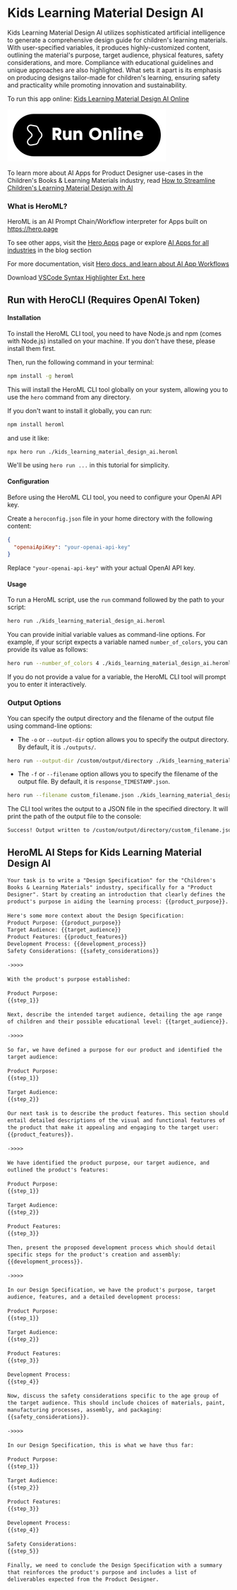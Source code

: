 # Kids Learning Material Design AI

Kids Learning Material Design AI utilizes sophisticated artificial intelligence to generate a comprehensive design guide for children's learning materials. With user-specified variables, it produces highly-customized content, outlining the material's purpose, target audience, physical features, safety considerations, and more. Compliance with educational guidelines and unique approaches are also highlighted. What sets it apart is its emphasis on producing designs tailor-made for children's learning, ensuring safety and practicality while promoting innovation and sustainability.

To run this app online: [Kids Learning Material Design AI Online](https://hero.page/app/kids-learning-material-design-ai-ai-driven-children's-learning-material-design/dXR3VbIDMe07uO2eMJHx)

[![Run Kids Learning Material Design AI Online](/assets/run.svg)](https://hero.page/app/kids-learning-material-design-ai-ai-driven-children's-learning-material-design/dXR3VbIDMe07uO2eMJHx)

To learn more about AI Apps for Product Designer use-cases in the Children's Books & Learning Materials industry, read [How to Streamline Children's Learning Material Design with AI](https://hero.page/blog/ai/children's-books-and-learning-materials/how-to-streamline-children's-learning-material-design-with-ai/170778)

### What is HeroML?
HeroML is an AI Prompt Chain/Workflow interpreter for Apps built on https://hero.page 

To see other apps, visit the [Hero Apps](https://hero.page/apps) page or explore [AI Apps for all industries](https://hero.page/blog) in the blog section

For more documentation, visit [Hero docs, and learn about AI App Workflows](https://hero.page/tutorials/introduction-to-heroml)

Download [VSCode Syntax Highlighter Ext. here](https://marketplace.visualstudio.com/items?itemName=hero-page.heroml)

## Run with HeroCLI (Requires OpenAI Token)

#### Installation

To install the HeroML CLI tool, you need to have Node.js and npm (comes with Node.js) installed on your machine. If you don't have these, please install them first. 

Then, run the following command in your terminal:

```bash
npm install -g heroml
```

This will install the HeroML CLI tool globally on your system, allowing you to use the `hero` command from any directory.

If you don't want to install it globally, you can run:

```bash
npm install heroml
```

and use it like:

```bash
npx hero run ./kids_learning_material_design_ai.heroml
```

We'll be using `hero run ...` in this tutorial for simplicity.

#### Configuration

Before using the HeroML CLI tool, you need to configure your OpenAI API key. 

Create a `heroconfig.json` file in your home directory with the following content:

```json
{
  "openaiApiKey": "your-openai-api-key"
}
```

Replace `"your-openai-api-key"` with your actual OpenAI API key.

#### Usage

To run a HeroML script, use the `run` command followed by the path to your script:

```bash
hero run ./kids_learning_material_design_ai.heroml
```

You can provide initial variable values as command-line options. For example, if your script expects a variable named `number_of_colors`, you can provide its value as follows:

```bash
hero run --number_of_colors 4 ./kids_learning_material_design_ai.heroml
```

If you do not provide a value for a variable, the HeroML CLI tool will prompt you to enter it interactively.

### Output Options

You can specify the output directory and the filename of the output file using command-line options:

- The `-o` or `--output-dir` option allows you to specify the output directory. By default, it is `./outputs/`.

```bash
hero run --output-dir /custom/output/directory ./kids_learning_material_design_ai.heroml
```

- The `-f` or `--filename` option allows you to specify the filename of the output file. By default, it is `response_TIMESTAMP.json`.

```bash
hero run --filename custom_filename.json ./kids_learning_material_design_ai.heroml
```

The CLI tool writes the output to a JSON file in the specified directory. It will print the path of the output file to the console:

```bash
Success! Output written to /custom/output/directory/custom_filename.json
```


## HeroML AI Steps for Kids Learning Material Design AI
```
Your task is to write a "Design Specification" for the "Children's Books & Learning Materials" industry, specifically for a "Product Designer". Start by creating an introduction that clearly defines the product's purpose in aiding the learning process: {{product_purpose}}.

Here's some more context about the Design Specification:
Product Purpose: {{product_purpose}}
Target Audience: {{target_audience}}
Product Features: {{product_features}}
Development Process: {{development_process}}
Safety Considerations: {{safety_considerations}}

->>>>

With the product's purpose established: 

Product Purpose:
{{step_1}}

Next, describe the intended target audience, detailing the age range of children and their possible educational level: {{target_audience}}.

->>>>

So far, we have defined a purpose for our product and identified the target audience: 

Product Purpose:
{{step_1}}

Target Audience:
{{step_2}}

Our next task is to describe the product features. This section should entail detailed descriptions of the visual and functional features of the product that make it appealing and engaging to the target user: {{product_features}}.

->>>>

We have identified the product purpose, our target audience, and outlined the product's features:

Product Purpose:
{{step_1}}

Target Audience:
{{step_2}}

Product Features:
{{step_3}}

Then, present the proposed development process which should detail specific steps for the product's creation and assembly: {{development_process}}.

->>>>

In our Design Specification, we have the product's purpose, target audience, features, and a detailed development process:

Product Purpose:
{{step_1}}

Target Audience:
{{step_2}}

Product Features:
{{step_3}}

Development Process:
{{step_4}}

Now, discuss the safety considerations specific to the age group of the target audience. This should include choices of materials, paint, manufacturing processes, assembly, and packaging: {{safety_considerations}}.

->>>>

In our Design Specification, this is what we have thus far:

Product Purpose:
{{step_1}}

Target Audience:
{{step_2}}

Product Features:
{{step_3}}

Development Process:
{{step_4}}

Safety Considerations:
{{step_5}}

Finally, we need to conclude the Design Specification with a summary that reinforces the product's purpose and includes a list of deliverables expected from the Product Designer.


```

